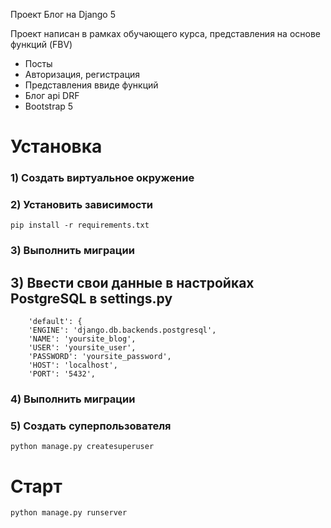 
Проект Блог на Django 5

Проект написан в рамках обучающего курса, представления на основе функций (FBV)

- Посты
- Авторизация, регистрация
- Представления ввиде функций
- Блог api DRF
- Bootstrap 5

# Установка

### 1) Создать виртуальное окружение

### 2) Установить зависимости

    pip install -r requirements.txt

### 3) Выполнить миграции

## 3) Ввести свои данные в настройках PostgreSQL в settings.py

        'default': {
        'ENGINE': 'django.db.backends.postgresql',
        'NAME': 'yoursite_blog',
        'USER': 'yoursite_user',
        'PASSWORD': 'yoursite_password',
        'HOST': 'localhost',
        'PORT': '5432', 
### 4) Выполнить миграции

### 5) Создать суперпользователя

    python manage.py createsuperuser

# Старт

    python manage.py runserver

